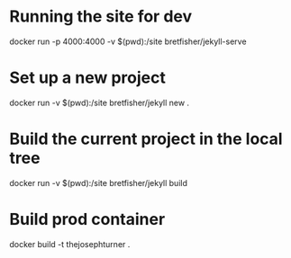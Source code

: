 # Running the site for dev

docker run -p 4000:4000 -v $(pwd):/site bretfisher/jekyll-serve

# Set up a new project 

docker run -v $(pwd):/site bretfisher/jekyll new .

# Build the current project in the local tree

docker run -v $(pwd):/site bretfisher/jekyll build

# Build prod container

docker build -t thejosephturner .
